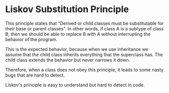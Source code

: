 # Liskov Substitution Principle
This principle states that “Derived or child classes must be substitutable for their base or parent classes”. In other words, if class A is a subtype of class B, then we should be able to replace B with A without interrupting the behavior of the program.

This is the expected behavior, because when we use inheritance we assume that the child class inherits everything that the superclass has. The child class extends the behavior but never narrows it down.

Therefore, when a class does not obey this principle, it leads to some nasty bugs that are hard to detect.

Liskov's principle is easy to understand but hard to detect in code.